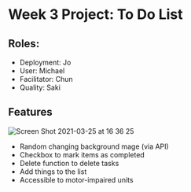 # Week 3 Project: To Do List

## Roles:
- Deployment: Jo
- User: Michael
- Facilitator: Chun
- Quality: Saki

## Features

![Screen Shot 2021-03-25 at 16 36 25](https://user-images.githubusercontent.com/23028288/112509369-4fdec400-8d88-11eb-8739-4eeee857f650.png)

- Random changing background mage (via API)
- Checkbox to mark items as completed
- Delete function to delete tasks
- Add things to the list
- Accessible to motor-impaired units

